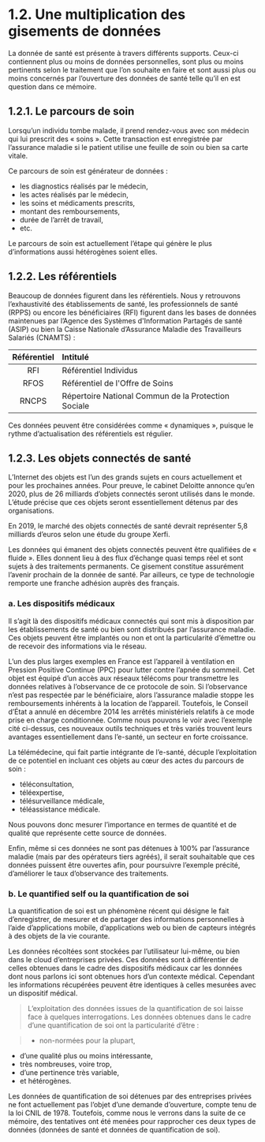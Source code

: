 # 1.2. Une multiplication des gisements de données

La donnée de santé est présente à travers différents supports. Ceux-ci contiennent plus ou moins de données personnelles, sont plus ou moins pertinents selon le traitement que l’on souhaite en faire et sont aussi plus ou moins concernés par l’ouverture des données de santé telle qu’il en est question dans ce mémoire.

## 1.2.1. Le parcours de soin

Lorsqu’un individu tombe malade, il prend rendez-vous avec son médecin qui lui prescrit des « soins ». Cette transaction est enregistrée par l’assurance maladie si le patient utilise une feuille de soin ou bien sa carte vitale.

Ce parcours de soin est générateur de données :

- les diagnostics réalisés par le médecin,
- les actes réalisés par le médecin,
- les soins et médicaments prescrits,
- montant des remboursements,
- durée de l’arrêt de travail,
- etc.

Le parcours de soin est actuellement l’étape qui génère le plus d’informations aussi hétérogènes soient elles.

## 1.2.2. Les référentiels

Beaucoup de données figurent dans les référentiels. Nous y retrouvons l’exhaustivité des établissements de santé, les professionnels de santé (RPPS) ou encore les bénéficiaires (RFI) figurent dans les bases de données maintenues par l’Agence des Systèmes d'Information Partagés de santé (ASIP) ou bien la Caisse Nationale d’Assurance Maladie des Travailleurs Salariés (CNAMTS) :

| Référentiel   |                       Intitulé                      |
| :-----------: | :-------------------------------------------------- |
| RFI           | Référentiel Individus                               |
| RFOS          | Référentiel de l'Offre de Soins                     |
| RNCPS         | Répertoire National Commun de la Protection Sociale |

Ces données peuvent être considérées comme « dynamiques », puisque le rythme d’actualisation des référentiels est régulier.

## 1.2.3. Les objets connectés de santé


L’Internet des objets est l’un des grands sujets en cours actuellement et pour les prochaines années. Pour preuve, le cabinet Deloitte annonce qu’en 2020, plus de 26 milliards d’objets connectés seront utilisés dans le monde. L’étude précise que ces objets seront essentiellement détenus par des organisations.


En 2019, le marché des objets connectés de santé devrait représenter 5,8 milliards d’euros selon une étude du groupe Xerfi.

Les données qui émanent des objets connectés peuvent être qualifiées de « fluide ». Elles donnent lieu à des flux d’échange quasi temps réel et sont sujets à des traitements permanents. Ce gisement constitue assurément l’avenir prochain de la donnée de santé. Par ailleurs, ce type de technologie remporte une franche adhésion auprès des français.

### a. Les dispositifs médicaux

Il s’agit là des dispositifs médicaux connectés qui sont mis à disposition par les établissements de santé ou bien sont distribués par l’assurance maladie. Ces objets peuvent être implantés ou non et ont la particularité d’émettre ou de recevoir des informations via le réseau.

L’un des plus larges exemples en France est l’appareil à ventilation en Pression Positive Continue (PPC) pour lutter contre l’apnée du sommeil. Cet objet est équipé d’un accès aux réseaux télécoms pour transmettre les données relatives à l’observance de ce protocole de soin. Si l’observance n’est pas respectée par le bénéficiaire, alors l’assurance maladie stoppe les remboursements inhérents à la location de l’appareil. Toutefois, le Conseil d’État a annulé en décembre 2014 les arrêtés ministériels relatifs à ce mode prise en charge conditionnée.
Comme nous pouvons le voir avec l’exemple cité ci-dessus, ces nouveaux outils techniques et très variés trouvent leurs avantages essentiellement dans l’e-santé, un secteur en forte croissance.

La télémédecine, qui fait partie intégrante de l’e-santé, décuple l’exploitation de ce potentiel en incluant ces objets au cœur des actes du parcours de soin :

- téléconsultation,
- téléexpertise,
- télésurveillance médicale,
- téléassistance médicale.

Nous pouvons donc mesurer l’importance en termes de quantité et de qualité que représente cette source de données.

Enfin, même si ces données ne sont pas détenues à 100% par l’assurance maladie (mais par des opérateurs tiers agréés), il serait souhaitable que ces données puissent être ouvertes afin, pour poursuivre l’exemple précité, d’améliorer le taux d’observance des traitements.

### b. Le quantified self ou la quantification de soi

La quantification de soi est un phénomène récent qui désigne le fait d’enregistrer, de mesurer et de partager des informations personnelles à l’aide d’applications mobile, d’applications web ou bien de capteurs intégrés à des objets de la vie courante.

Les données récoltées sont stockées par l’utilisateur lui-même, ou bien dans le cloud d’entreprises privées. Ces données sont à différentier de celles obtenues dans le cadre des dispositifs médicaux car les données dont nous parlons ici sont obtenues hors d’un contexte médical. Cependant les informations récupérées peuvent être identiques à celles mesurées avec un dispositif médical.


> L’exploitation des données issues de la quantification de soi laisse face à quelques interrogations. Les données obtenues dans le cadre d’une quantification de soi ont la particularité d’être :

> - non-normées pour la plupart,
- d’une qualité plus ou moins intéressante,
- très nombreuses, voire trop,
- d’une pertinence très variable,
- et hétérogènes.

Les données de quantification de soi détenues par des entreprises privées ne font actuellement pas l’objet d’une demande d’ouverture, compte tenu de la loi CNIL de 1978. Toutefois, comme nous le verrons dans la suite de ce mémoire, des tentatives ont été menées pour rapprocher ces deux types de données (données de santé et données de quantification de soi).
